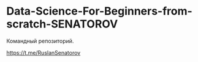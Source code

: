 # Data-Science-For-Beginners-from-scratch-SENATOROV
Командный репозиторий.
 

https://t.me/RuslanSenatorov